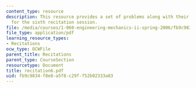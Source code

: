 ```yaml
---
content_type: resource
description: This resource provides a set of problems along with their solutions,
  for the sixth recitation session.
file: /media/courses/1-060-engineering-mechanics-ii-spring-2006/fb9c9834f8e8a5f8c29ff52b02333a83_recitation6.pdf
file_type: application/pdf
learning_resource_types:
- Recitations
ocw_type: OCWFile
parent_title: Recitations
parent_type: CourseSection
resourcetype: Document
title: recitation6.pdf
uid: fb9c9834-f8e8-a5f8-c29f-f52b02333a83
---
```

